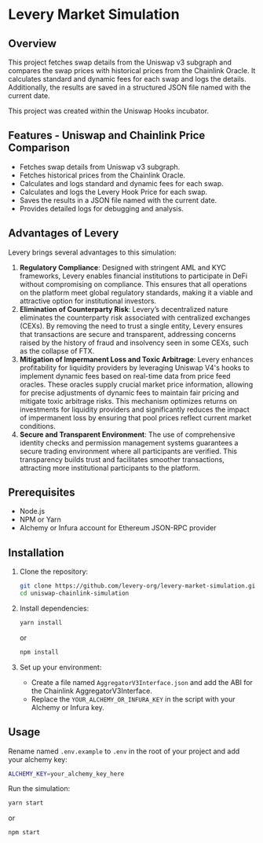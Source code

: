 # Levery Market Simulation

## Overview

This project fetches swap details from the Uniswap v3 subgraph and compares the swap prices with historical prices from the Chainlink Oracle. It calculates standard and dynamic fees for each swap and logs the details. Additionally, the results are saved in a structured JSON file named with the current date.

This project was created within the Uniswap Hooks incubator.

## Features - Uniswap and Chainlink Price Comparison

- Fetches swap details from Uniswap v3 subgraph.
- Fetches historical prices from the Chainlink Oracle.
- Calculates and logs standard and dynamic fees for each swap.
- Calculates and logs the Levery Hook Price for each swap.
- Saves the results in a JSON file named with the current date.
- Provides detailed logs for debugging and analysis.

## Advantages of Levery

Levery brings several advantages to this simulation:

1. **Regulatory Compliance**: Designed with stringent AML and KYC frameworks, Levery enables financial institutions to participate in DeFi without compromising on compliance. This ensures that all operations on the platform meet global regulatory standards, making it a viable and attractive option for institutional investors.
2. **Elimination of Counterparty Risk**: Levery’s decentralized nature eliminates the counterparty risk associated with centralized exchanges (CEXs). By removing the need to trust a single entity, Levery ensures that transactions are secure and transparent, addressing concerns raised by the history of fraud and insolvency seen in some CEXs, such as the collapse of FTX.
3. **Mitigation of Impermanent Loss and Toxic Arbitrage**: Levery enhances profitability for liquidity providers by leveraging Uniswap V4's hooks to implement dynamic fees based on real-time data from price feed oracles. These oracles supply crucial market price information, allowing for precise adjustments of dynamic fees to maintain fair pricing and mitigate toxic arbitrage risks. This mechanism optimizes returns on investments for liquidity providers and significantly reduces the impact of impermanent loss by ensuring that pool prices reflect current market conditions.
4. **Secure and Transparent Environment**: The use of comprehensive identity checks and permission management systems guarantees a secure trading environment where all participants are verified. This transparency builds trust and facilitates smoother transactions, attracting more institutional participants to the platform.

## Prerequisites

- Node.js
- NPM or Yarn
- Alchemy or Infura account for Ethereum JSON-RPC provider

## Installation

1. Clone the repository:

   ```bash
   git clone https://github.com/levery-org/levery-market-simulation.git
   cd uniswap-chainlink-simulation
   ```

2. Install dependencies:

   ```bash
   yarn install
   ```

   or

   ```bash
   npm install
   ```

3. Set up your environment:

   - Create a file named `AggregatorV3Interface.json` and add the ABI for the Chainlink AggregatorV3Interface.
   - Replace the `YOUR_ALCHEMY_OR_INFURA_KEY` in the script with your Alchemy or Infura key.

## Usage

Rename named `.env.example` to `.env` in the root of your project and add your alchemy key:

```bash
ALCHEMY_KEY=your_alchemy_key_here
```

Run the simulation:

```bash
yarn start
```

or

```bash
npm start
```
